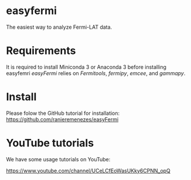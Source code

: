 # easyfermi
The easiest way to analyze Fermi-LAT data.

# Requirements
It is required to install Miniconda 3 or Anaconda 3 before installing easyfemri
_easyFermi_ relies on _Fermitools_, _fermipy_, _emcee_, and _gammapy_. 

# Install
Please folow the GitHub tutorial for installation:
https://github.com/ranieremenezes/easyFermi


# YouTube tutorials

We have some usage tutorials on YouTube:

https://www.youtube.com/channel/UCeLCfEoWasUKky6CPNN_opQ


